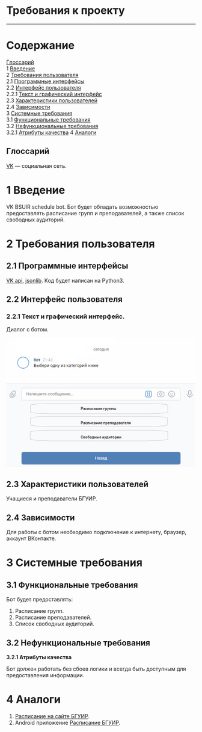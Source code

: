 
# Требования к проекту

---

# Содержание
  [Глоссарий](#glossary)  
1 [Введение](#intro)  
2 [Требования пользователя](#user_requirements)  
2.1 [Программные интерфейсы](#program_interfaces)  
2.2 [Интерфейс пользователя](#user_interface)  
2.2.1 [Текст и графический интерфейс](#UI)   
2.3 [Характеристики пользователей](#user)  
2.4 [Зависимости](#dependencies)    
3 [Системные требования](#system_requirements)  
3.1 [Функциональные требования](#functional_requirements)  
3.2 [Нефункциональные требования](#non_functional_requirements)  
3.2.1 [Атрибуты качества](#quality_attributes) 
4 [Аналоги](#analogs)

<a name="glossary"/>

## Глоссарий
[VK](http://vk.com) — социальная сеть.

<a name="intro"/>

# 1 Введение

VK BSUIR schedule bot. Бот будет обладать возможностью предоставлять расписание групп и преподавателей, а также список свободных аудиторий.

<a name="user_requirements"/>

# 2 Требования пользователя 

<a name="program_interfaces"/>

## 2.1 Программные интерфейсы
[VK api](https://pypi.org/project/vk-api/), [jsonlib](https://docs.python.org/3/library/json.html). Код будет написан на Python3. 

<a name="user_interface"/>

## 2.2 Интерфейс пользователя

<a name="UI"/>

### 2.2.1 Текст и графический интерфейс. 

Диалог с ботом.

![GitHub Logo](/Mockups/UI.jpg)

<a name="user"/>

## 2.3 Характеристики пользователей
Учащиеся и преподаватели БГУИР.

<a name="dependencies"/>

## 2.4 Зависимости
Для работы с ботом необходимо подключение к интернету, браузер, аккаунт ВКонтакте.

<a name="system_requirements"/>

# 3 Системные требования

<a name="functional_requirements"/>

## 3.1 Функциональные требования
Бот будет предоставлять:
1. Расписание групп.
2. Расписание преподавателей.
3. Список свободных аудиторий.

<a name="non_functional_requirements"/>

## 3.2 Нефункциональные требования

<a name="quality_attributes"/>

**3.2.1 Атрибуты качества**

Бот должен работать без сбоев логики и всегда быть доступным для предоставления информации.

<a name="analogs"/>

# 4 Аналоги
1. [Расписание на сайте БГУИР](https://iis.bsuir.by/schedule).
2. Android приложение [Расписание БГУИР](https://play.google.com/store/apps/details?id=com.bakan.universchedule&hl=ru).
